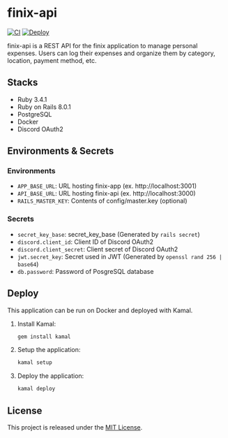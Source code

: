 # finix-api

[![CI](https://github.com/kq5y/finix-api/actions/workflows/ci.yml/badge.svg)](https://github.com/kq5y/finix-api/actions/workflows/ci.yml)
[![Deploy](https://github.com/kq5y/finix-api/actions/workflows/deploy.yml/badge.svg)](https://github.com/kq5y/finix-api/actions/workflows/deploy.yml)

finix-api is a REST API for the finix application to manage personal expenses. Users can log their expenses and organize them by category, location, payment method, etc.

## Stacks

- Ruby 3.4.1
- Ruby on Rails 8.0.1
- PostgreSQL
- Docker
- Discord OAuth2

## Environments & Secrets

### Environments

- `APP_BASE_URL`: URL hosting finix-app (ex. http://localhost:3001)
- `API_BASE_URL`: URL hosting finix-api (ex. http://localhost:3000)
- `RAILS_MASTER_KEY`: Contents of config/master.key (optional)

### Secrets

- `secret_key_base`: secret_key_base (Generated by `rails secret`)
- `discord.client_id`: Client ID of Discord OAuth2
- `discord.client_secret`: Client secret of Discord OAuth2
- `jwt.secret_key`: Secret used in JWT (Generated by `openssl rand 256 | base64`)
- `db.password`: Password of PosgreSQL database

## Deploy

This application can be run on Docker and deployed with Kamal.

1.  Install Kamal:

    ```bash
    gem install kamal
    ```

2.  Setup the application:

    ```bash
    kamal setup
    ```

3.  Deploy the application:

    ```bash
    kamal deploy
    ```

## License

This project is released under the [MIT License](LICENSE).
